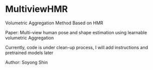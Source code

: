 # MultiviewHMR
Volumetric Aggregation Method Based on HMR

Paper: Multi-view human pose and shape estimation using learnable volumetric Aggregation

Currently, code is under clean-up process, I will add instructions and pretrained models later

Author: Soyong Shin

